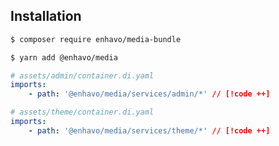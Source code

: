 ## Installation

```bash
$ composer require enhavo/media-bundle
```

```bash
$ yarn add @enhavo/media
```

```yaml
# assets/admin/container.di.yaml
imports:
    - path: '@enhavo/media/services/admin/*' // [!code ++]
```

```yaml
# assets/theme/container.di.yaml
imports:
    - path: '@enhavo/media/services/theme/*' // [!code ++]
```


